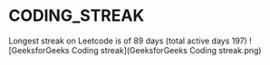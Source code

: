 # CODING_STREAK
Longest streak on Leetcode is of 89 days (total active days 197)
![GeeksforGeeks Coding streak](GeeksforGeeks Coding streak.png)
